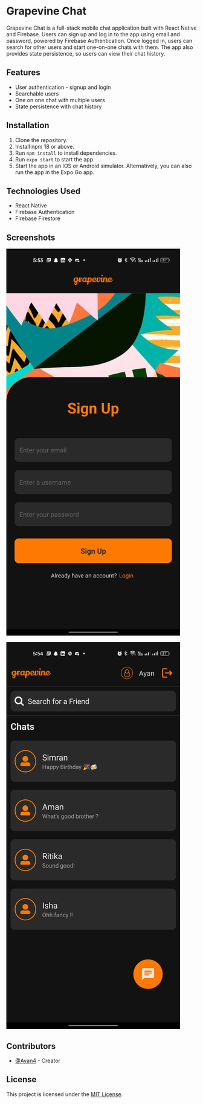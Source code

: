 # Grapevine Chat

Grapevine Chat is a full-stack mobile chat application built with React Native and Firebase. Users can sign up and log in to the app using email and password, powered by Firebase Authentication. Once logged in, users can search for other users and start one-on-one chats with them. The app also provides state persistence, so users can view their chat history.

## Features

- User authentication - signup and login
- Searchable users
- One on one chat with multiple users
- State persistence with chat history

## Installation

1. Clone the repository.
2. Install npm 18 or above.
3. Run `npm install` to install dependencies.
4. Run `expo start` to start the app.
5. Start the app in an IOS or Android simulator. Alternatively, you can also run the app in the Expo Go app.

## Technologies Used

- React Native
- Firebase Authentication
- Firebase Firestore

## Screenshots

![screenshot 1](./screenshots/sc2.jpeg)

![screenshot 2](./screenshots/sc4.jpeg)

## Contributors

- [@Ayan4](https://github.com/Ayan4) - Creator

## License

This project is licensed under the [MIT License](https://opensource.org/licenses/MIT).

